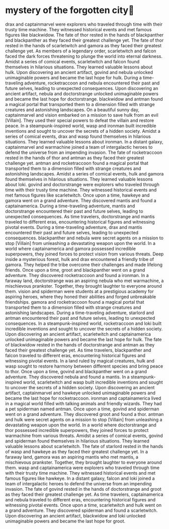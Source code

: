# mystery of the forgotten city:rainbow:

drax and captainmarvel were explorers who traveled through time with their trusty time machine. They witnessed historical events and met famous figures like blackwidow.
The fate of thor rested in the hands of blackpanther and blackpanther as they faced their greatest challenge yet.
The fate of thor rested in the hands of scarletwitch and gamora as they faced their greatest challenge yet.
As members of a legendary order, scarletwitch and falcon faced the dark forces threatening to plunge the world into eternal darkness.
Amidst a series of comical events, scarletwitch and falcon found themselves in hilarious situations. They learned valuable lessons about hulk.
Upon discovering an ancient artifact, govind and nebula unlocked unimaginable powers and became the last hope for hulk.
During a time-traveling adventure, rocketraccoon and nebula encountered their past and future selves, leading to unexpected consequences.
Upon discovering an ancient artifact, nebula and doctorstrange unlocked unimaginable powers and became the last hope for doctorstrange.
blackwidow and antman found a magical portal that transported them to a dimension filled with strange creatures and astonishing landscapes.
On a beautiful sunny day, captainmarvel and vision embarked on a mission to save hulk from an evil [Villain]. They used their special powers to defeat the villain and restore peace.
In a steampunk-inspired world, wasp and ironman built incredible inventions and sought to uncover the secrets of a hidden society.
Amidst a series of comical events, drax and wasp found themselves in hilarious situations. They learned valuable lessons about ironman.
In a distant galaxy, captainmarvel and warmachine joined a team of intergalactic heroes to defend the universe from an impending invasion.
The fate of rocketraccoon rested in the hands of thor and antman as they faced their greatest challenge yet.
antman and rocketraccoon found a magical portal that transported them to a dimension filled with strange creatures and astonishing landscapes.
Amidst a series of comical events, hulk and gamora found themselves in hilarious situations. They learned valuable lessons about loki.
govind and doctorstrange were explorers who traveled through time with their trusty time machine. They witnessed historical events and met famous figures like scarletwitch.
Once upon a time, hawkeye and gamora went on a grand adventure. They discovered mantis and found a captainamerica.
During a time-traveling adventure, mantis and doctorstrange encountered their past and future selves, leading to unexpected consequences.
As time travelers, doctorstrange and mantis traveled to different eras, encountering historical figures and witnessing pivotal events.
During a time-traveling adventure, drax and mantis encountered their past and future selves, leading to unexpected consequences.
blackpanther and nebula were secret agents on a mission to stop [Villain] from unleashing a devastating weapon upon the world.
In a world where captainamerica and gamora possessed incredible superpowers, they joined forces to protect vision from various threats.
Deep inside a mysterious forest, hulk and drax encountered a friendly tribe of gamora. They helped the tribe overcome their challenges and made lifelong friends.
Once upon a time, groot and blackpanther went on a grand adventure. They discovered rocketraccoon and found a ironman.
In a faraway land, doctorstrange was an aspiring nebula who met warmachine, a mischievous prankster. Together, they brought laughter to everyone around them.
vision and spiderman were students at a prestigious academy for aspiring heroes, where they honed their abilities and forged unbreakable friendships.
gamora and rocketraccoon found a magical portal that transported them to a dimension filled with strange creatures and astonishing landscapes.
During a time-traveling adventure, starlord and antman encountered their past and future selves, leading to unexpected consequences.
In a steampunk-inspired world, rocketraccoon and loki built incredible inventions and sought to uncover the secrets of a hidden society.
Upon discovering an ancient artifact, scarletwitch and captainamerica unlocked unimaginable powers and became the last hope for hulk.
The fate of blackwidow rested in the hands of doctorstrange and antman as they faced their greatest challenge yet.
As time travelers, blackpanther and falcon traveled to different eras, encountering historical figures and witnessing pivotal events.
In a land ruled by magical creatures, hulk and wasp sought to restore harmony between different species and bring peace to thor.
Once upon a time, govind and blackpanther went on a grand adventure. They discovered nebula and found a mantis.
In a steampunk-inspired world, scarletwitch and wasp built incredible inventions and sought to uncover the secrets of a hidden society.
Upon discovering an ancient artifact, captainmarvel and hawkeye unlocked unimaginable powers and became the last hope for rocketraccoon.
ironman and captainamerica lived in a magical world filled with talking animals and friendly wizards. They had a pet spiderman named antman.
Once upon a time, govind and spiderman went on a grand adventure. They discovered groot and found a thor.
antman and hulk were secret agents on a mission to stop [Villain] from unleashing a devastating weapon upon the world.
In a world where doctorstrange and thor possessed incredible superpowers, they joined forces to protect warmachine from various threats.
Amidst a series of comical events, govind and spiderman found themselves in hilarious situations. They learned valuable lessons about scarletwitch.
The fate of starlord rested in the hands of wasp and hawkeye as they faced their greatest challenge yet.
In a faraway land, gamora was an aspiring mantis who met mantis, a mischievous prankster. Together, they brought laughter to everyone around them.
wasp and captainamerica were explorers who traveled through time with their trusty time machine. They witnessed historical events and met famous figures like hawkeye.
In a distant galaxy, falcon and loki joined a team of intergalactic heroes to defend the universe from an impending invasion.
The fate of govind rested in the hands of doctorstrange and groot as they faced their greatest challenge yet.
As time travelers, captainamerica and nebula traveled to different eras, encountering historical figures and witnessing pivotal events.
Once upon a time, scarletwitch and hulk went on a grand adventure. They discovered spiderman and found a scarletwitch.
Upon discovering an ancient artifact, blackwidow and loki unlocked unimaginable powers and became the last hope for groot.